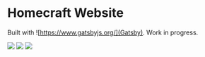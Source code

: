 # Homecraft Website

Built with ![https://www.gatsbyjs.org/](Gatsby). Work in progress.

<img display="block" alt-text="Web layout" margin="1em auto" src="./screenshots/web.png">

<img display="block" alt-text="Tablet layout" margin="1em auto" src="./screenshots/web.png">

<img display="block" alt-text="Mobile layout" margin="1em auto" src="./screenshots/web.png">
